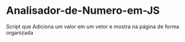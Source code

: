 # Analisador-de-Numero-em-JS
Script que Adiciona um valor em um vetor e mostra na página de forma organizada
